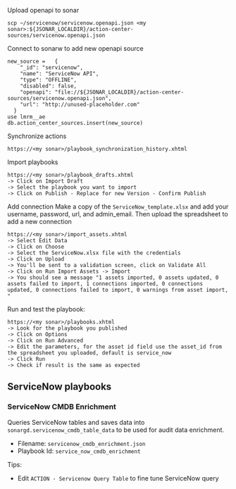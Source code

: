 
Upload openapi to sonar
```
scp ~/servicenow/servicenow.openapi.json <my sonar>:${JSONAR_LOCALDIR}/action-center-sources/servicenow.openapi.json
```

Connect to sonarw to add new openapi source
```
new_source =   {
    "_id": "servicenow",
    "name": "ServiceNow API",
    "type": "OFFLINE",
    "disabled": false,
    "openapi": "file://${JSONAR_LOCALDIR}/action-center-sources/servicenow.openapi.json",
    "url": "http://unused-placeholder.com"
  }
use lmrm__ae
db.action_center_sources.insert(new_source)
```

Synchronize actions
```
https://<my sonar>/playbook_synchronization_history.xhtml
```

Import playbooks
```
https://<my sonar>/playbook_drafts.xhtml
-> Click on Import Draft
-> Select the playbook you want to import
-> Click on Publish - Replace for new Version - Confirm Publish
```

Add connection
Make a copy of the `ServiceNow_template.xlsx` and add your username, password, url, and admin_email. Then upload the spreadsheet to add a new connection
```
https://<my sonar>/import_assets.xhtml
-> Select Edit Data
-> Click on Choose
-> Select the ServiceNow.xlsx file with the credentials
-> Click on Upload
-> You'll be sent to a validation screen, click on Validate All
-> Click on Run Import Assets -> Import
-> You should see a message "1 assets imported, 0 assets updated, 0 assets failed to import, 1 connections imported, 0 connections updated, 0 connections failed to import, 0 warnings from asset import, "
```

Run and test the playbook:
```
https://<my sonar>/playbooks.xhtml
-> Look for the playbook you published
-> Click on Options
-> Click on Run Advanced
-> Edit the parameters, for the asset id field use the asset_id from the spreadsheet you uploaded, default is service_now 
-> Click Run
-> Check if result is the same as expected
```

## ServiceNow playbooks

### ServiceNow CMDB Enrichment

Queries ServiceNow tables and saves data into `sonargd.servicenow_cmdb_table_data` to be used for audit data enrichment.

- Filename: `servicenow_cmdb_enrichment.json`
- Playbook Id: `service_now_cmdb_enrichment`

Tips:
- Edit `ACTION - Servicenow Query Table` to fine tune ServiceNow query
